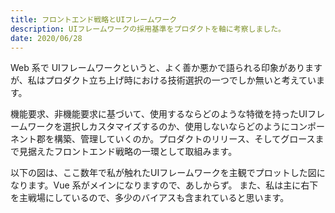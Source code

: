 ```yaml
---
title: フロントエンド戦略とUIフレームワーク
description: UIフレームワークの採用基準をプロダクトを軸に考察しました。
date: 2020/06/28
---
```


Web 系で UIフレームワークというと、よく善か悪かで語られる印象がありますが、私はプロダクト立ち上げ時における技術選択の一つでしか無いと考えています。

機能要求、非機能要求に基づいて、使用するならどのような特徴を持ったUIフレームワークを選択しカスタマイズするのか、使用しないならどのようにコンポーネント郡を構築、管理していくのか。プロダクトのリリース、そしてグロースまで見据えたフロントエンド戦略の一環として取組みます。

以下の図は、ここ数年で私が触れたUIフレームワークを主観でプロットした図になります。Vue 系がメインになりますので、あしからず。
また、私は主に右下を主戦場にしているので、多少のバイアスも含まれていると思います。

<article-img src="/articles/images/20200628_1.webp" title="UIフレームワークの有効範囲" width="591" height="492"></article-img>
